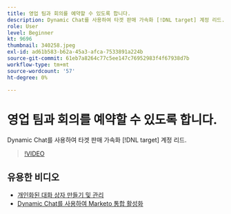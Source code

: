 ```yaml
---
title: 영업 팀과 회의를 예약할 수 있도록 합니다.
description: Dynamic Chat를 사용하여 타겟 판매 가속화 [!DNL target] 계정 리드.
role: User
level: Beginner
kt: 9696
thumbnail: 340258.jpeg
exl-id: ad61b583-b62a-45a3-afca-7533891a224b
source-git-commit: 61eb7a8264c77c5ee147c76952983f4f67938d7b
workflow-type: tm+mt
source-wordcount: '57'
ht-degree: 0%

---
```


# 영업 팀과 회의를 예약할 수 있도록 합니다.

Dynamic Chat를 사용하여 타겟 판매 가속화 [!DNL target] 계정 리드.

>[!VIDEO](https://video.tv.adobe.com/v/340258/?quality=12&learn=on)

## 유용한 비디오

* [개인화된 대화 상자 만들기 및 관리](dialogue-management.md)
* [Dynamic Chat를 사용하여 Marketo 통합 활성화](marketo-integration.md)
